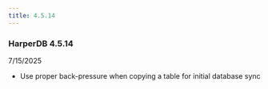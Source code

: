 ```yaml
---
title: 4.5.14
---
```


### HarperDB 4.5.14

7/15/2025

- Use proper back-pressure when copying a table for initial database sync
